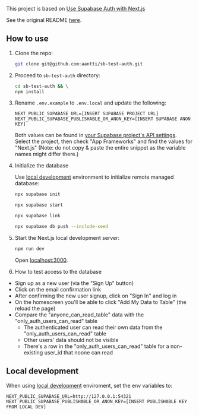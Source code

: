 This project is based on [Use Supabase Auth with Next.js](https://supabase.com/docs/guides/auth/quickstarts/nextjs)

See the original README [here](https://github.com/vercel/next.js/blob/canary/examples/with-supabase/README.md).

## How to use

1. Clone the repo:

   ```bash
   git clone git@github.com:aantti/sb-test-auth.git
   ```

2. Proceed to `sb-test-auth` directory:

   ```bash
   cd sb-test-auth && \
   npm install
   ```

3. Rename `.env.example` to `.env.local` and update the following:

   ```
   NEXT_PUBLIC_SUPABASE_URL=[INSERT SUPABASE PROJECT URL]
   NEXT_PUBLIC_SUPABASE_PUBLISHABLE_OR_ANON_KEY=[INSERT SUPABASE ANON KEY]
   ```

   Both values can be found in [your Supabase project's API settings](https://supabase.com/dashboard/project/_?showConnect=true). Select the project, then check "App Frameworks" and find the values for "Next.js" (Note: do not copy & paste the entire snippet as the variable names might differ there.)

4. Initialize the database

   Use [local development](https://supabase.com/docs/guides/local-development) environment to initialize remote managed database:

   ```bash
   npx supabase init
   ```

   ```bash
   npx supabase start
   ```

   ```bash
   npx supabase link
   ```

   ```bash
   npx supabase db push --include-seed
   ```

5. Start the Next.js local development server:

   ```bash
   npm run dev
   ```

   Open [localhost:3000](http://localhost:3000/).

6. How to test access to the database

- Sign up as a new user (via the "Sign Up" button)
- Click on the email confirmation link
- After confirming the new user signup, click on "Sign In" and log in
- On the homescreen you'll be able to click "Add My Data to Table" (the reload the page)
- Compare the "anyone_can_read_table" data with the "only_auth_users_can_read" table
  - The authenticated user can read their own data from the "only_auth_users_can_read" table
  - Other users' data should not be visible
  - There's a row in the "only_auth_users_can_read" table for a non-existing user_id that noone can read

## Local development

   When using [local development](https://supabase.com/docs/guides/local-development) enviroment, set the env variables to:

   ```
   NEXT_PUBLIC_SUPABASE_URL=http://127.0.0.1:54321
   NEXT_PUBLIC_SUPABASE_PUBLISHABLE_OR_ANON_KEY=[INSERT PUBLISHABLE KEY FROM LOCAL DEV]
   ```
